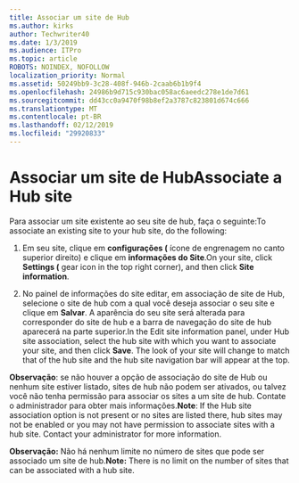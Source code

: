 ```yaml
---
title: Associar um site de Hub
ms.author: kirks
author: Techwriter40
ms.date: 1/3/2019
ms.audience: ITPro
ms.topic: article
ROBOTS: NOINDEX, NOFOLLOW
localization_priority: Normal
ms.assetid: 50249bb9-3c28-408f-946b-2caab6b1b9f4
ms.openlocfilehash: 24986b9d715c930bac058ac6aeedc278e1de7d61
ms.sourcegitcommit: dd43cc0a9470f98b8ef2a3787c823801d674c666
ms.translationtype: MT
ms.contentlocale: pt-BR
ms.lasthandoff: 02/12/2019
ms.locfileid: "29920833"
---
```

# <a name="associate-a-hub-site"></a><span data-ttu-id="a98fc-102">Associar um site de Hub</span><span class="sxs-lookup"><span data-stu-id="a98fc-102">Associate a Hub site</span></span>

<span data-ttu-id="a98fc-103">Para associar um site existente ao seu site de hub, faça o seguinte:</span><span class="sxs-lookup"><span data-stu-id="a98fc-103">To associate an existing site to your hub site, do the following:</span></span>
  
1. <span data-ttu-id="a98fc-104">Em seu site, clique em **configurações (** ícone de engrenagem no canto superior direito) e clique em **informações do Site**.</span><span class="sxs-lookup"><span data-stu-id="a98fc-104">On your site, click **Settings (** gear icon in the top right corner), and then click **Site information**.</span></span> 
    
2. <span data-ttu-id="a98fc-p101">No painel de informações do site editar, em associação de site de Hub, selecione o site de hub com a qual você deseja associar o seu site e clique em **Salvar**. A aparência do seu site será alterada para corresponder do site de hub e a barra de navegação do site de hub aparecerá na parte superior.</span><span class="sxs-lookup"><span data-stu-id="a98fc-p101">In the Edit site information panel, under Hub site association, select the hub site with which you want to associate your site, and then click **Save**. The look of your site will change to match that of the hub site and the hub site navigation bar will appear at the top.</span></span> 
    
 <span data-ttu-id="a98fc-p102">**Observação**: se não houver a opção de associação do site de Hub ou nenhum site estiver listado, sites de hub não podem ser ativados, ou talvez você não tenha permissão para associar os sites a um site de hub. Contate o administrador para obter mais informações.</span><span class="sxs-lookup"><span data-stu-id="a98fc-p102">**Note**: If the Hub site association option is not present or no sites are listed there, hub sites may not be enabled or you may not have permission to associate sites with a hub site. Contact your administrator for more information.</span></span> 
  
 <span data-ttu-id="a98fc-109">**Observação:** Não há nenhum limite no número de sites que pode ser associado um site de hub.</span><span class="sxs-lookup"><span data-stu-id="a98fc-109">**Note:** There is no limit on the number of sites that can be associated with a hub site.</span></span> 
  

